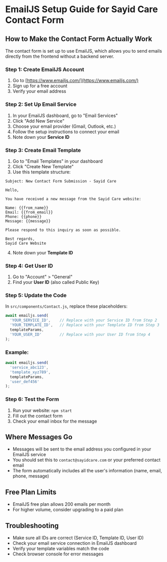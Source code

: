 # EmailJS Setup Guide for Sayid Care Contact Form

## How to Make the Contact Form Actually Work

The contact form is set up to use EmailJS, which allows you to send emails directly from the frontend without a backend server.

### Step 1: Create EmailJS Account
1. Go to [https://www.emailjs.com/](https://www.emailjs.com/)
2. Sign up for a free account
3. Verify your email address

### Step 2: Set Up Email Service
1. In your EmailJS dashboard, go to "Email Services"
2. Click "Add New Service"
3. Choose your email provider (Gmail, Outlook, etc.)
4. Follow the setup instructions to connect your email
5. Note down your **Service ID**

### Step 3: Create Email Template
1. Go to "Email Templates" in your dashboard
2. Click "Create New Template"
3. Use this template structure:

```
Subject: New Contact Form Submission - Sayid Care

Hello,

You have received a new message from the Sayid Care website:

Name: {{from_name}}
Email: {{from_email}}
Phone: {{phone}}
Message: {{message}}

Please respond to this inquiry as soon as possible.

Best regards,
Sayid Care Website
```

4. Note down your **Template ID**

### Step 4: Get User ID
1. Go to "Account" > "General"
2. Find your **User ID** (also called Public Key)

### Step 5: Update the Code
In `src/components/Contact.js`, replace these placeholders:

```javascript
await emailjs.send(
  'YOUR_SERVICE_ID',    // Replace with your Service ID from Step 2
  'YOUR_TEMPLATE_ID',   // Replace with your Template ID from Step 3
  templateParams,
  'YOUR_USER_ID'        // Replace with your User ID from Step 4
);
```

### Example:
```javascript
await emailjs.send(
  'service_abc123',
  'template_xyz789',
  templateParams,
  'user_def456'
);
```

### Step 6: Test the Form
1. Run your website: `npm start`
2. Fill out the contact form
3. Check your email inbox for the message

## Where Messages Go
- Messages will be sent to the email address you configured in your EmailJS service
- You should set this to `contact@sayidcare.com` or your preferred contact email
- The form automatically includes all the user's information (name, email, phone, message)

## Free Plan Limits
- EmailJS free plan allows 200 emails per month
- For higher volume, consider upgrading to a paid plan

## Troubleshooting
- Make sure all IDs are correct (Service ID, Template ID, User ID)
- Check your email service connection in EmailJS dashboard
- Verify your template variables match the code
- Check browser console for error messages 